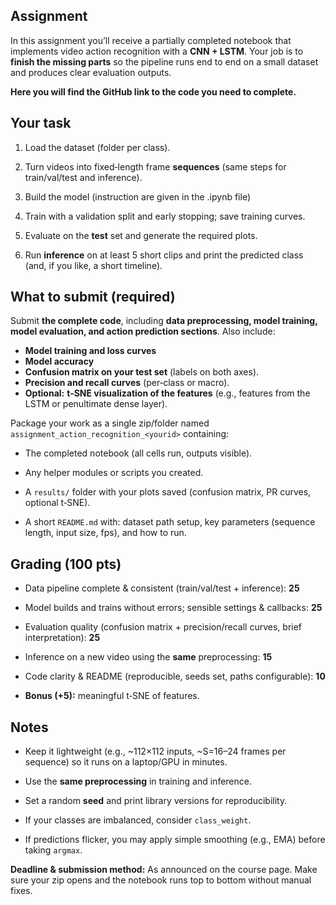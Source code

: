 ## Assignment

In this assignment you’ll receive a partially completed notebook that implements video action recognition with a **CNN + LSTM**. Your job is to **finish the missing parts** so the pipeline runs end to end on a small dataset and produces clear evaluation outputs.

**Here you will find the GitHub link to the code you need to complete.**


## Your task

1. Load the dataset (folder per class).
    
2. Turn videos into fixed‑length frame **sequences** (same steps for train/val/test and inference).
    
3. Build the model (instruction are given in the .ipynb file)
    
4. Train with a validation split and early stopping; save training curves.
    
5. Evaluate on the **test** set and generate the required plots.
    
6. Run **inference** on at least 5 short clips and print the predicted class (and, if you like, a short timeline).
    

## What to submit (required)

Submit **the complete code**, including **data preprocessing, model training, model evaluation, and action prediction sections**. Also include:

- **Model training and loss curves**
- **Model accuracy**
- **Confusion matrix on your test set** (labels on both axes).
- **Precision and recall curves** (per‑class or macro).
- **Optional:** **t‑SNE visualization of the features** (e.g., features from the LSTM or penultimate dense layer).

Package your work as a single zip/folder named `assignment_action_recognition_<yourid>` containing:

- The completed notebook (all cells run, outputs visible).
    
- Any helper modules or scripts you created.
    
- A `results/` folder with your plots saved (confusion matrix, PR curves, optional t‑SNE).
    
- A short `README.md` with: dataset path setup, key parameters (sequence length, input size, fps), and how to run.
    

## Grading (100 pts)

- Data pipeline complete & consistent (train/val/test + inference): **25**
    
- Model builds and trains without errors; sensible settings & callbacks: **25**
    
- Evaluation quality (confusion matrix + precision/recall curves, brief interpretation): **25**
    
- Inference on a new video using the **same** preprocessing: **15**
    
- Code clarity & README (reproducible, seeds set, paths configurable): **10**
    
- **Bonus (+5):** meaningful t‑SNE of features.
    

## Notes

- Keep it lightweight (e.g., ~112×112 inputs, ~S=16–24 frames per sequence) so it runs on a laptop/GPU in minutes.
    
- Use the **same preprocessing** in training and inference.
    
- Set a random **seed** and print library versions for reproducibility.
    
- If your classes are imbalanced, consider `class_weight`.
    
- If predictions flicker, you may apply simple smoothing (e.g., EMA) before taking `argmax`.
    

**Deadline & submission method:** As announced on the course page. Make sure your zip opens and the notebook runs top to bottom without manual fixes.
